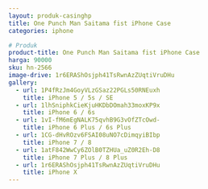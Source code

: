 ```yaml
---
layout: produk-casinghp
title: One Punch Man Saitama fist iPhone Case
categories: iphone

# Produk
product-title: One Punch Man Saitama fist iPhone Case
harga: 90000
sku: hn-2566
image-drive: 1r6ERAShOsjph41TsRwnAzZUqtiVruDHu
gallery:
  - url: 1P4fRzJm4GoyVLzGSaz22PGLs50RNEuxh
    title: iPhone 5 / 5s / SE
  - url: 1lhSniphkCieKjuHKDbDOmah33moxKP9x
    title: iPhone 6 / 6s
  - url: 1vI-fM6mEgNALK75qvhB9G3vOfZTcOwd-
    title: iPhone 6 Plus / 6s Plus
  - url: 1CG-dHvROzv6FSAI08uNO7cDimqyiBIbp
    title: iPhone 7 / 8
  - url: 1atF842WwCy6ZOlB0TZHUa_uZ0R2Eh-D8
    title: iPhone 7 Plus / 8 Plus
  - url: 1r6ERAShOsjph41TsRwnAzZUqtiVruDHu
    title: iPhone X
---
```

